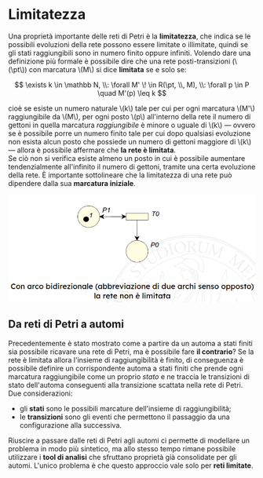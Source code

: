 <span style="display: none;">\\(\def\pt{\mathcal{P/T}}\\)</span>

# Limitatezza
<span id="limitatezza"></span>
Una proprietà importante delle reti di Petri è la __limitatezza__, che indica se le possibili evoluzioni della rete possono essere limitate o illimitate, quindi se gli stati raggiungibili sono in numero finito oppure infiniti.
Volendo dare una definizione più formale è possibile dire che una rete posti-transizioni (\\(\pt\\)) con marcatura \\(M\\) si dice __limitata__ se e solo se:

$$
\exists k \in \mathbb N, \\: \forall M' \! \in R(\pt, \\, M), \\: \forall p \in P \quad M'(p) \leq k
$$

cioè se esiste un numero naturale \\(k\\) tale per cui per ogni marcatura \\(M'\\) raggiungibile da \\(M\\), per ogni posto \\(p\\) all'interno della rete il numero di gettoni in quella marcatura _raggiungibile_ è minore o uguale di \\(k\\) &mdash; ovvero se è possibile porre un numero finito tale per cui dopo qualsiasi evoluzione non esista alcun posto che possiede un numero di gettoni maggiore di \\(k\\) &mdash; allora è possibile affermare che **la rete è limitata**. \
Se ciò non si verifica esiste almeno un posto in cui è possibile aumentare tendenzialmente all'infinito il numero di gettoni, tramite una certa evoluzione della rete.
È importante sottolineare che la limitatezza di una rete può dipendere dalla sua **marcatura iniziale**.

![Esempio rete illimitata](/assets/14_esempio-rete-illimitata.png)

## Da reti di Petri a automi

Precedentemente è stato mostrato come a partire da un automa a stati finiti sia possibile ricavare una rete di Petri, ma è possibile fare **il contrario**?
Se la rete è limitata allora l'insieme di raggiungibilità è finito, di conseguenza è possibile definire un corrispondente automa a stati finiti che prende ogni marcatura raggiungibile come un proprio _stato_ e ne traccia le transizioni di stato dell'automa conseguenti alla transizione scattata nella rete di Petri.
Due considerazioni:
- gli **stati** sono le possibili marcature dell'insieme di raggiungibilità;
- le **transizioni** sono gli eventi che permettono il passaggio da una configurazione alla successiva.

Riuscire a passare dalle reti di Petri agli automi ci permette di modellare un problema in modo più sintetico, ma allo stesso tempo rimane possibile utilizzare i **tool di analisi** che sfruttano proprietà già consolidate per gli automi.
L'unico problema è che questo approccio vale solo per **reti limitate**.
